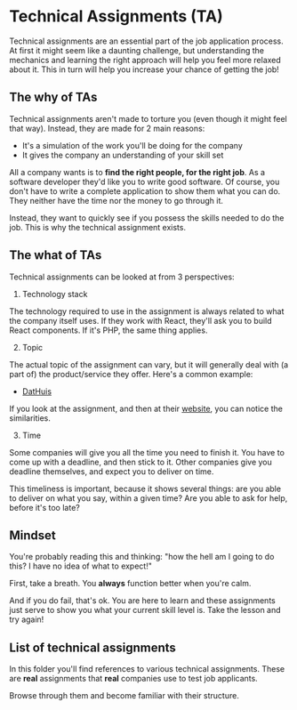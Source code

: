 # Technical Assignments (TA)

Technical assignments are an essential part of the job application process. At first it might seem like a daunting challenge, but understanding the mechanics and learning the right approach will help you feel more relaxed about it. This in turn will help you increase your chance of getting the job!

## The why of TAs

Technical assignments aren't made to torture you (even though it might feel that way). Instead, they are made for 2 main reasons:

- It's a simulation of the work you'll be doing for the company
- It gives the company an understanding of your skill set

All a company wants is to **find the right people, for the right job**. As a software developer they'd like you to write good software. Of course, you don't have to write a complete application to show them what you can do. They neither have the time nor the money to go through it.

Instead, they want to quickly see if you possess the skills needed to do the job. This is why the technical assignment exists.

## The what of TAs

Technical assignments can be looked at from 3 perspectives:

1. Technology stack

The technology required to use in the assignment is always related to what the company itself uses. If they work with React, they'll ask you to build React components. If it's PHP, the same thing applies.

2. Topic

The actual topic of the assignment can vary, but it will generally deal with (a part of) the product/service they offer. Here's a common example:

- [DatHuis](https://github.com/robvk/dh-frontend-assignment)

If you look at the assignment, and then at their [website](https://www.dathuis.nl), you can notice the similarities.

3. Time

Some companies will give you all the time you need to finish it. You have to come up with a deadline, and then stick to it. Other companies give you deadline themselves, and expect you to deliver on time.

This timeliness is important, because it shows several things: are you able to deliver on what you say, within a given time? Are you able to ask for help, before it's too late?

## Mindset

You're probably reading this and thinking: "how the hell am I going to do this? I have no idea of what to expect!"

First, take a breath. You **always** function better when you're calm. 

And if you do fail, that's ok. You are here to learn and these assignments just serve to show you what your current skill level is. Take the lesson and try again!

## List of technical assignments

In this folder you'll find references to various technical assignments. These are **real** assignments that **real** companies use to test job applicants.

Browse through them and become familiar with their structure.
